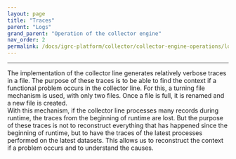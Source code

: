 ```yaml
---
layout: page
title: "Traces"
parent: "Logs"
grand_parent: "Operation of the collector engine"
nav_order: 2
permalink: /docs/igrc-platform/collector/collector-engine-operations/logs/traces/
---
```

---

The implementation of the collector line generates relatively verbose traces in a file. The purpose of these traces is to be able to find the context if a functional problem occurs in the collector line. For this, a turning file mechanism is used, with only two files. Once a file is full, it is renamed and a new file is created.   
With this mechanism, if the collector line processes many records during runtime, the traces from the beginning of runtime are lost. But the purpose of these traces is not to reconstruct everything that has happened since the beginning of runtime, but to have the traces of the latest processes performed on the latest datasets. This allows us to reconstruct the context if a problem occurs and to understand the causes.
